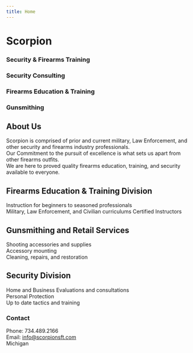 ```yaml
---
title: Home
---
```


# Scorpion
### Security & Firearms Training

### Security Consulting
### Firearms Education & Training
### Gunsmithing


## About Us
Scorpion is comprised of prior and current military, Law Enforcement, and other security and firearms industry professionals. \
Our Commitment to the pursuit of excellence is what sets us apart from other firearms outfits. \
We are here to proved quality firearms education, training, and security available to everyone.


## Firearms Education & Training Division
Instruction for beginners to seasoned professionals \
Military, Law Enforcement, and Civilian curriculums
Certified Instructors


## Gunsmithing and Retail Services
Shooting accessories and supplies \
Accessory mounting \
Cleaning, repairs, and restoration


## Security Division
Home and Business Evaluations and consultations\
Personal Protection\
Up to date tactics and training

  
### Contact
Phone: 734.489.2166 \
Email: [info@scorpionsft.com](mailto:info@scorpionsft.com) \
Michigan
